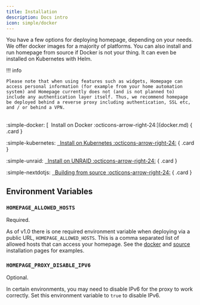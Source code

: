 ```yaml
---
title: Installation
description: Docs intro
icon: simple/docker
---
```


You have a few options for deploying homepage, depending on your needs. We offer docker images for a majority of platforms. You can also install and run homepage from source if Docker is not your thing. It can even be installed on Kubernetes with Helm.

!!! info

    Please note that when using features such as widgets, Homepage can access personal information (for example from your home automation system) and Homepage currently does not (and is not planned to) include any authentication layer itself. Thus, we recommend homepage be deployed behind a reverse proxy including authentication, SSL etc, and / or behind a VPN.

<br>

<div class="grid cards" style="margin: 0 auto;" markdown>
:simple-docker: [&nbsp; Install on Docker :octicons-arrow-right-24:](docker.md)
{ .card }

:simple-kubernetes: [&nbsp; Install on Kubernetes :octicons-arrow-right-24:](k8s.md)
{ .card }

:simple-unraid: [&nbsp; Install on UNRAID :octicons-arrow-right-24:](unraid.md)
{ .card }

:simple-nextdotjs: [&nbsp; Building from source :octicons-arrow-right-24:](source.md)
{ .card }

</div>

## Environment Variables

### `HOMEPAGE_ALLOWED_HOSTS`

Required.

As of v1.0 there is one required environment variable when deploying via a public URL, <code>HOMEPAGE_ALLOWED_HOSTS</code>. This is a comma separated list of allowed hosts that can access your homepage. See the [docker](docker.md) and [source](source.md) installation pages for examples.

### `HOMEPAGE_PROXY_DISABLE_IPV6`

Optional.

In certain environments, you may need to disable IPv6 for the proxy to work correctly. Set this environment variable to `true` to disable IPv6.

